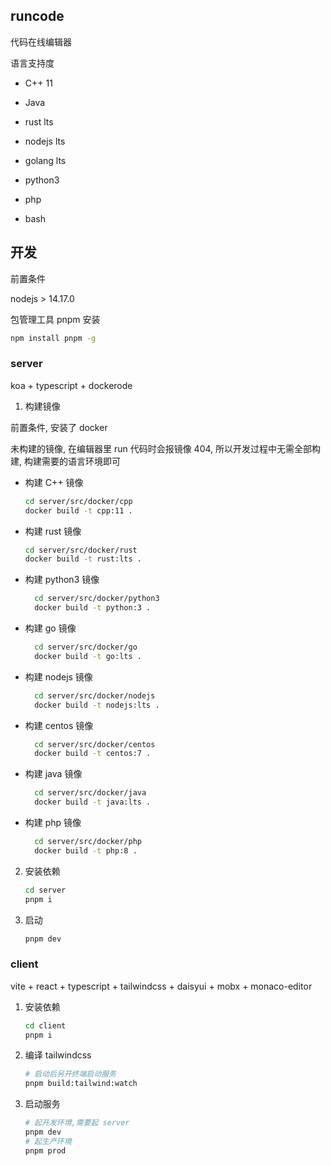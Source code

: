 ## runcode

代码在线编辑器

语言支持度

- C++ 11

- Java

- rust lts

- nodejs lts

- golang lts

- python3

- php

- bash

## 开发

前置条件

nodejs > 14.17.0

包管理工具 pnpm 安装

```sh
npm install pnpm -g
```

### server

koa + typescript + dockerode

1. 构建镜像

前置条件, 安装了 docker

未构建的镜像, 在编辑器里 run 代码时会报镜像 404, 所以开发过程中无需全部构建, 构建需要的语言环境即可

- 构建 C++ 镜像

  ```bash
  cd server/src/docker/cpp
  docker build -t cpp:11 .
  ```

- 构建 rust 镜像

  ```bash
  cd server/src/docker/rust
  docker build -t rust:lts .
  ```

- 构建 python3 镜像

  ```bash
    cd server/src/docker/python3
    docker build -t python:3 .
  ```

- 构建 go 镜像

  ```bash
    cd server/src/docker/go
    docker build -t go:lts .
  ```

- 构建 nodejs 镜像

  ```bash
    cd server/src/docker/nodejs
    docker build -t nodejs:lts .
  ```

- 构建 centos 镜像

  ```bash
    cd server/src/docker/centos
    docker build -t centos:7 .
  ```

- 构建 java 镜像

  ```bash
    cd server/src/docker/java
    docker build -t java:lts .
  ```

- 构建 php 镜像

  ```bash
    cd server/src/docker/php
    docker build -t php:8 .
  ```

2. 安装依赖

   ```sh
   cd server
   pnpm i
   ```

3. 启动

   ```sh
   pnpm dev
   ```

### client

vite + react + typescript + tailwindcss + daisyui + mobx + monaco-editor

1. 安装依赖

   ```sh
   cd client
   pnpm i
   ```

2. 编译 tailwindcss

   ```sh
   # 启动后另开终端启动服务
   pnpm build:tailwind:watch
   ```

3. 启动服务

   ```sh
   # 起开发环境,需要起 server
   pnpm dev
   # 起生产环境
   pnpm prod
   ```
